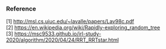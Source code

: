 
[logo]: https://github.com/hichoe95/RRT-Rapidly-Exploring-Random-Trees-/blob/main/rrt1.png?raw=true  

### Reference

[1] http://msl.cs.uiuc.edu/~lavalle/papers/Lav98c.pdf  
[2] https://en.wikipedia.org/wiki/Rapidly-exploring_random_tree  
[3] https://msc9533.github.io/irl-study-2020/algorithm/2020/04/24/RRT_RRTstar.html  
